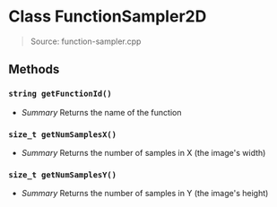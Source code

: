 # Class FunctionSampler2D
> Source: function-sampler.cpp
## Methods
### `string getFunctionId()`
* *Summary*
  Returns the name of the function
### `size_t getNumSamplesX()`
* *Summary*
  Returns the number of samples in X (the image's width)
### `size_t getNumSamplesY()`
* *Summary*
  Returns the number of samples in Y (the image's height)
